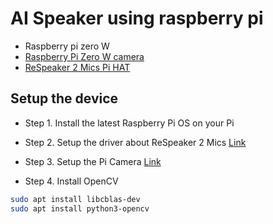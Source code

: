 # AI Speaker using raspberry pi

- Raspberry pi zero W
- [Raspberry Pi Zero W camera](https://www.devicemart.co.kr/goods/view?no=1376528)
- [ReSpeaker 2 Mics Pi HAT](https://www.devicemart.co.kr/goods/view?no=1383296)


## Setup the device
- Step 1. Install the latest Raspberry Pi OS on your Pi

- Step 2. Setup the driver about ReSpeaker 2 Mics [Link](https://wiki.seeedstudio.com/ReSpeaker_2_Mics_Pi_HAT_Raspberry/)

- Step 3. Setup the Pi Camera [Link](https://picamera.readthedocs.io/en/release-1.13/quickstart.html#pi-zero)


- Step 4. Install OpenCV 
``` bash
sudo apt install libcblas-dev
sudo apt install python3-opencv
```